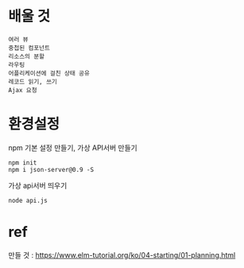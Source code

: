 # 배울 것

```
여러 뷰
중첩된 컴포넌트
리소스의 분할
라우팅
어플리케이션에 걸친 상태 공유
레코드 읽기, 쓰기
Ajax 요청
```

# 환경설정

npm 기본 설정 만들기, 가상 API서버 만들기

```
npm init
npm i json-server@0.9 -S
```

가상 api서버 띄우기

```
node api.js
```
# ref

만들 것 : https://www.elm-tutorial.org/ko/04-starting/01-planning.html
